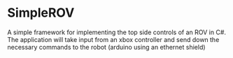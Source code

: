 # SimpleROV
A simple framework for implementing the top side controls of an ROV in C#.  The application will take input from an xbox controller and send down the necessary commands to the robot (arduino using an ethernet shield)

